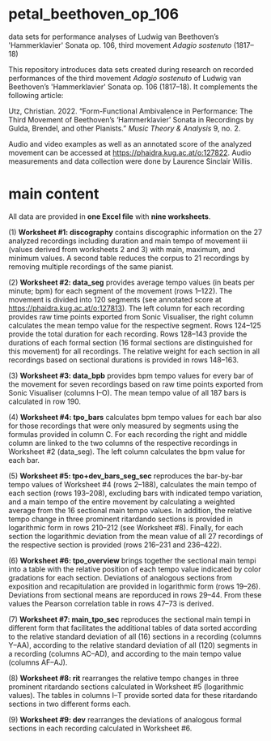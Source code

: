 # petal_beethoven_op_106
data sets for performance analyses of Ludwig van Beethoven’s 'Hammerklavier' Sonata op. 106, third movement *Adagio sostenuto* (1817–18)

This repository introduces data sets created during research on recorded performances of the third movement *Adagio sostenuto* of Ludwig van Beethoven’s 'Hammerklavier' Sonata op. 106 (1817–18). It complements the following article:

Utz, Christian. 2022. “Form-Functional Ambivalence in Performance: The Third Movement of Beethoven’s ‘Hammerklavier’ Sonata in Recordings by Gulda, Brendel, and other Pianists.” *Music Theory & Analysis* 9, no. 2.

Audio and video examples as well as an annotated score of the analyzed movement can be accessed at https://phaidra.kug.ac.at/o:127822.
Audio measurements and data collection were done by Laurence Sinclair Willis.

# main content

All data are provided in **one Excel file** with **nine worksheets**.

(1) **Worksheet #1: discography** contains discographic information on the 27 analyzed recordings including duration and main tempo of movement iii (values derived from worksheets 2 and 3) with main, maximum, and minimum values. A second table reduces the corpus to 21 recordings by removing multiple recordings of the same pianist.

(2) **Worksheet #2: data_seg** provides average tempo values (in beats per minute; bpm) for each segment of the movement (rows 1–122). The movement is divided into 120 segments (see annotated score at https://phaidra.kug.ac.at/o:127813). The left column for each recording provides raw time points exported from Sonic Visualiser, the right column calculates the mean tempo value for the respective segment. Rows 124–125 provide the total duration for each recording. Rows 128–143 provide the durations of each formal section (16 formal sections are distinguished for this movement) for all recordings. The relative weight for each section in all recordings based on sectional durations is provided in rows 148–163.

(3) **Worksheet #3: data_bpb** provides bpm tempo values for every bar of the movement for seven recordings based on raw time points exported from Sonic Visualiser (columns I–O). The mean tempo value of all 187 bars is calculated in row 190.

(4) **Worksheet #4: tpo_bars** calculates bpm tempo values for each bar also for those recordings that were only measured by segments using the formulas provided in column C. For each recording the right and middle column are linked to the two columns of the respective recordings in Worksheet #2 (data_seg). The left column calculates the bpm value for each bar. 

(5) **Worksheet #5: tpo+dev_bars_seg_sec** reproduces the bar-by-bar tempo values of Worksheet #4 (rows 2–188), calculates the main tempo of each section (rows 193–208), excluding bars with indicated tempo variation, and a main tempo of the entire movement by calculating a weighted average from the 16 sectional main tempo values. In addition, the relative tempo change in three prominent ritardando sections is provided in logarithmic form in rows 210–212 (see Worksheet #8). Finally, for each section the logarithmic deviation from the mean value of all 27 recordings of the respective section is provided (rows 216–231 and 236–422).

(6) **Worksheet #6: tpo_overview** brings together the sectional main tempi into a table with the relative position of each tempo value indicated by color gradations for each section. Deviations of analogous sections from exposition and recapitulation are provided in logarithmic form (rows 19–26). Deviations from sectional means are reporduced in rows 29–44. From these values the Pearson correlation table in rows 47–73 is derived.

(7) **Worksheet #7: main_tpo_sec** reproduces the sectional main tempi in different form that facilitates the additional tables of data sorted according to the relative standard deviation of all (16) sections in a recording (columns Y–AA), according to the relative standard deviation of all (120) segments in a recording (columns AC–AD), and according to the main tempo value (columns AF–AJ).

(8) **Worksheet #8: rit** rearranges the relative tempo changes in three prominent ritardando sections calculated in Worksheet #5 (logarithmic values). The tables in columns I–T provide sorted data for these ritardando sections in two different forms each.

(9) **Worksheet #9: dev** rearranges the deviations of analogous formal sections in each recording calculated in Worksheet #6. 
